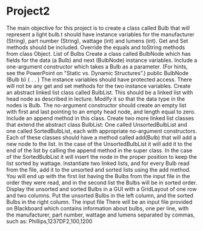 # Project2
The main objective for this project is to create a class called Bulb that will represent a light bulb.t should have instance variables for the manufacturer (String), part number (String), wattage (int) and lumens (int). Get and Set methods should be included. Override the equals and toString methods from class Object.
List of Bulbs
Create a class called BulbNode which has fields for the data (a Bulb) and next (BulbNode) instance variables. Include a one-argument constructor which takes a Bulb as a parameter. (For hints, see the PowerPoint on "Static vs. Dynamic Structures”.)
public BulbNode (Bulb b) { . . }
The instance variables should have protected access. There will not be any get and set methods for the two instance variables.
Create an abstract linked list class called BulbList. This should be a linked list with head node as described in lecture. Modify it so that the data type in the nodes is Bulb. The no-argument constructor should create an empty list with first and last pointing to an empty head node, and length equal to zero. Include an append method in this class.
Create two more linked list classes that extend the abstract class BulbList: One called UnsortedBulbList and one called SortedBulbList, each with appropriate no-argument constructors. Each of these classes should have a method called add(Bulb) that will add a new node to the list. In the case of the UnsortedBulbList it will add it to the end of the list by calling the append method in the super class. In the case of the SortedBulbList it will insert the node in the proper position to keep the list sorted by wattage.
Instantiate two linked lists, and for every Bulb read from the file, add it to the unsorted and sorted lists using the add method. You will end up with the first list having the Bulbs from the input file in the order they were read, and in the second list the Bulbs will be in sorted order.
Display the unsorted and sorted Bulbs in a GUI with a GridLayout of one row and two columns. Put the unsorted Bulbs in the left column, and the sorted Bulbs in the right column.
The input file
There will be an input file provided on Blackboard which contains information about bulbs, one per line, with the manufacturer, part number, wattage and lumens separated by commas, such as:
Phillips,1237DF2,100,1200
